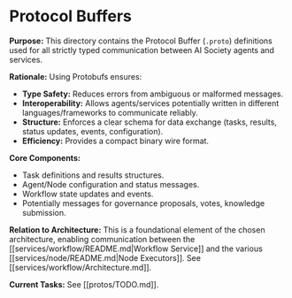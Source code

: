 # Protocol Buffers

**Purpose:** This directory contains the Protocol Buffer (`.proto`) definitions used for all strictly typed communication between AI Society agents and services.

**Rationale:** Using Protobufs ensures:
*   **Type Safety:** Reduces errors from ambiguous or malformed messages.
*   **Interoperability:** Allows agents/services potentially written in different languages/frameworks to communicate reliably.
*   **Structure:** Enforces a clear schema for data exchange (tasks, results, status updates, events, configuration).
*   **Efficiency:** Provides a compact binary wire format.

**Core Components:**
*   Task definitions and results structures.
*   Agent/Node configuration and status messages.
*   Workflow state updates and events.
*   Potentially messages for governance proposals, votes, knowledge submission.

**Relation to Architecture:** This is a foundational element of the chosen architecture, enabling communication between the [[services/workflow/README.md|Workflow Service]] and the various [[services/node/README.md|Node Executors]]. See [[services/workflow/Architecture.md]].

**Current Tasks:** See [[protos/TODO.md]].
